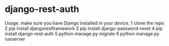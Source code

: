 # django-rest-auth
Usage.
make sure you have Django installed in your device.
1 clone the repo
2 pip install djangorestframework
3 pip install django-password-reset
4 pip install django-rest-auth
5 python manage.py migrate
6 python manage.py runserver
